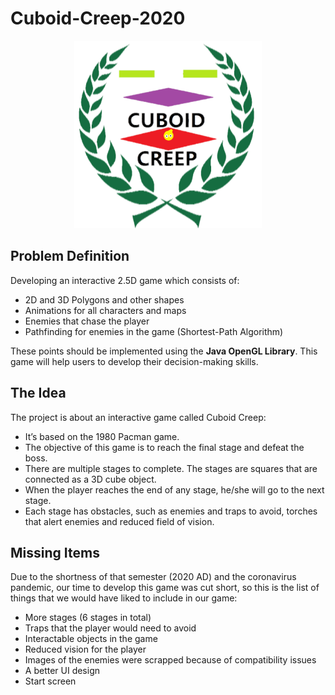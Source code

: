 # Cuboid-Creep-2020

<p align="center">
  <img width="300" height="300" src="https://github.com/oalqurashi/Cuboid-Creep/blob/main/Cuboid%20Creep%20(Original%20Version)/logo.png">
</p>

## Problem Definition

Developing an interactive 2.5D game which consists of:
- 2D and 3D Polygons and other shapes
- Animations for all characters and maps
- Enemies that chase the player
- Pathfinding for enemies in the game (Shortest-Path Algorithm)

These points should be implemented using the __Java OpenGL Library__. This game will help users to develop their decision-making skills.

## The Idea

The project is about an interactive game called Cuboid Creep:
- It’s based on the 1980 Pacman game.
- The objective of this game is to reach the final stage and defeat the boss.
- There are multiple stages to complete. The stages are squares that are connected as a 3D cube object.
- When the player reaches the end of any stage, he/she will go to the next stage.
- Each stage has obstacles, such as enemies and  traps to avoid, torches that alert enemies and reduced field of vision.

## Missing Items

Due to the shortness of that semester (2020 AD) and the coronavirus pandemic, our time to develop this game was cut short, so this is the list of things that we would have liked to include 
in our game:
- More stages (6 stages in total)
- Traps that the player would need to avoid
- Interactable objects in the game
- Reduced vision for the player
- Images of the enemies were scrapped because of compatibility issues
- A better UI design
- Start screen
